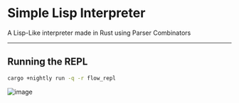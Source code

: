 # Simple Lisp Interpreter
A Lisp-Like interpreter made in Rust using Parser Combinators

------
## Running the REPL

```sh
cargo +nightly run -q -r flow_repl
```

![image](https://user-images.githubusercontent.com/7469145/210090393-c1950b28-1162-4f7b-9c49-c3d4489873bd.png)
